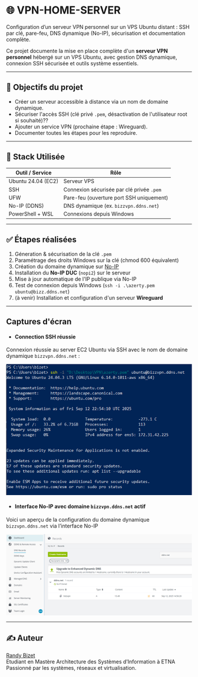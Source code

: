 # 🌐 VPN-HOME-SERVER
Configuration d’un serveur VPN personnel sur un VPS Ubuntu distant : SSH par clé, pare-feu, DNS dynamique (No-IP), sécurisation et documentation complète.

Ce projet documente la mise en place complète d'un **serveur VPN personnel** hébergé sur un VPS Ubuntu, avec gestion DNS dynamique, connexion SSH sécurisée et outils système essentiels.

---

## 🎯 Objectifs du projet

- Créer un serveur accessible à distance via un nom de domaine dynamique.
- Sécuriser l'accès SSH (clé privé `.pem`, désactivation de l'utilisateur root si souhaité)??
- Ajouter un service VPN (prochaine étape : Wireguard).
- Documenter toutes les étapes pour les reproduire.
  
---

## 🧰 Stack Utilisée

| Outil / Service       | Rôle                                          |
|-----------------------|-----------------------------------------------|
| Ubuntu 24.04 (EC2)    | Serveur VPS                                   |
| SSH                   | Connexion sécurisée par clé privée `.pem`     |
| UFW                   | Pare-feu (ouverture port SSH uniquement)      |
| No-IP (DDNS)          | DNS dynamique (ex. `bizzvpn.ddns.net`)        |
| PowerShell + WSL      | Connexions depuis Windows                     |

---

## ✅ Étapes réalisées

1. Géneration & sécurisation de la clé `.pem`
2.  Paramétrage des droits Windows sur la clé (chmod 600 équivalent)
3.  Création du domaine dynamique sur [No-IP](https://www.noip.com/)
4.  Installation du **No-IP DUC** (`nopi2`) sur le serveur
5.  Mise à jour automatique de l'IP publique via No-IP
6.  Test de connexion depuis Windows (`ssh -i .\azerty.pem ubuntu@bizz.ddns.net`)
7.  (à venir) Installation et configuration d'un serveur **Wireguard**

---

## Captures d'écran

- #### Connection SSH réussie

Connexion réussie au server EC2 Ubuntu via SSH avec le nom de domaine dynamique `bizzvpn.ddns.net` : 

![Connection SSH réussie](./Screenshots/Connection-SSH.PNG)

- #### Interface No-IP avec domaine `bizzvpn.ddns.net` actif

Voici un aperçu de la configuration du domaine dynamique `bizzvpn.ddns.net` via l’interface No-IP

![Inferface No-IP](./Screenshots/Interface-No-IP.PNG)



  ---

## ✍️ Auteur

[Randy Bizet](https://github.com/Bizz97x)  
Etudiant en Mastère Architecture des Systèmes d’Information à ETNA  
Passionné par les systèmes, réseaux et virtualisation.


  




